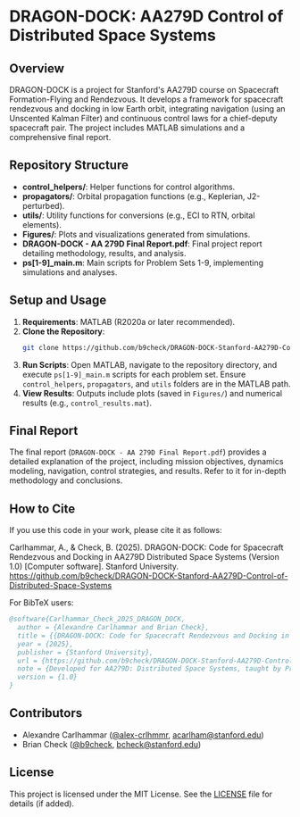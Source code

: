 # DRAGON-DOCK: AA279D Control of Distributed Space Systems

## Overview
DRAGON-DOCK is a project for Stanford's AA279D course on Spacecraft Formation-Flying and Rendezvous. It develops a framework for spacecraft rendezvous and docking in low Earth orbit, integrating navigation (using an Unscented Kalman Filter) and continuous control laws for a chief-deputy spacecraft pair. The project includes MATLAB simulations and a comprehensive final report.

## Repository Structure
- **control_helpers/**: Helper functions for control algorithms.
- **propagators/**: Orbital propagation functions (e.g., Keplerian, J2-perturbed).
- **utils/**: Utility functions for conversions (e.g., ECI to RTN, orbital elements).
- **Figures/**: Plots and visualizations generated from simulations.
- **DRAGON-DOCK - AA 279D Final Report.pdf**: Final project report detailing methodology, results, and analysis.
- **ps[1-9]_main.m**: Main scripts for Problem Sets 1-9, implementing simulations and analyses.

## Setup and Usage
1. **Requirements**: MATLAB (R2020a or later recommended).
2. **Clone the Repository**:
   ```bash
   git clone https://github.com/b9check/DRAGON-DOCK-Stanford-AA279D-Control-of-Distributed-Space-Systems.git
   ```
3. **Run Scripts**: Open MATLAB, navigate to the repository directory, and execute `ps[1-9]_main.m` scripts for each problem set. Ensure `control_helpers`, `propagators`, and `utils` folders are in the MATLAB path.
4. **View Results**: Outputs include plots (saved in `Figures/`) and numerical results (e.g., `control_results.mat`).

## Final Report
The final report (`DRAGON-DOCK - AA 279D Final Report.pdf`) provides a detailed explanation of the project, including mission objectives, dynamics modeling, navigation, control strategies, and results. Refer to it for in-depth methodology and conclusions.

## How to Cite
If you use this code in your work, please cite it as follows:

Carlhammar, A., & Check, B. (2025). DRAGON-DOCK: Code for Spacecraft Rendezvous and Docking in AA279D Distributed Space Systems (Version 1.0) [Computer software]. Stanford University. https://github.com/b9check/DRAGON-DOCK-Stanford-AA279D-Control-of-Distributed-Space-Systems

For BibTeX users:
```bibtex
@software{Carlhammar_Check_2025_DRAGON_DOCK,
  author = {Alexandre Carlhammar and Brian Check},
  title = {{DRAGON-DOCK: Code for Spacecraft Rendezvous and Docking in AA279D Distributed Space Systems}},
  year = {2025},
  publisher = {Stanford University},
  url = {https://github.com/b9check/DRAGON-DOCK-Stanford-AA279D-Control-of-Distributed-Space-Systems},
  note = {Developed for AA279D: Distributed Space Systems, taught by Prof. Simone D'Amico},
  version = {1.0}
}
```

## Contributors
- Alexandre Carlhammar ([@alex-crlhmmr](https://github.com/alex-crlhmmr), acarlham@stanford.edu)
- Brian Check ([@b9check](https://github.com/b9check), bcheck@stanford.edu)

## License
This project is licensed under the MIT License. See the [LICENSE](LICENSE) file for details (if added).
